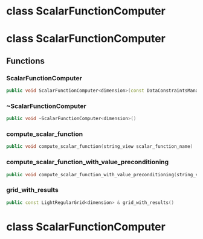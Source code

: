 # class ScalarFunctionComputer

# class ScalarFunctionComputer


## Functions

### ScalarFunctionComputer

```cpp
public void ScalarFunctionComputer<dimension>(const DataConstraintsManager<dimension> & constraints_manager, const BoundingBox<dimension> & computation_bbox, double min_cell_length)
```


### ~ScalarFunctionComputer

```cpp
public void ~ScalarFunctionComputer<dimension>()
```


### compute_scalar_function

```cpp
public void compute_scalar_function(string_view scalar_function_name)
```


### compute_scalar_function_with_value_preconditioning

```cpp
public void compute_scalar_function_with_value_preconditioning(string_view scalar_function_name, string_view existing_scalar_function_name)
```


### grid_with_results

```cpp
public const LightRegularGrid<dimension> & grid_with_results()
```




# class ScalarFunctionComputer

